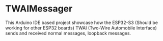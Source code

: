 # TWAIMessager
This Arduino IDE based project showcase how the ESP32-S3 (Should be working for other ESP32 boards) TWAI (Two-Wire Automobile Interface) sends and received normal messages, loopback messages.
